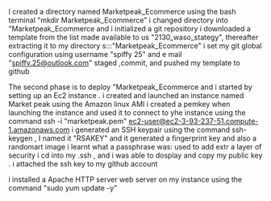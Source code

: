 I created a directory named Marketpeak_Ecommerce using the bash terminal "mkdir Marketpeak_Ecommerce"
i changed directory into "Marketpeak_Ecommerce and i initialized a git repository 
i downloaded a template from the list made available to us "2130_waso_stategy", thereafter extracting  it to my directory s:::"Marketpeak_Ecommerce"
i set my git global configuration using username "spiffy 25" and e mail "spiffy.25@outlook.com"
staged ,commit, and pushed my template to github 

The second phase is to deploy "Marketpeak_Ecommerce and i started by setting up an Ec2 instance .
i created and launched an instance named Market peak using the Amazon linux AMI 
i created a pemkey when launching the instance and used it to connect to yhe instance using the command  ssh -i "marketpeak.pem" ec2-user@ec2-3-93-237-51.compute-1.amazonaws.com
i generated an SSH keypair using the command ssh-keygen , I named it "RSAKEY" and it generated a fingerprint key and also a randomart image 
i learnt what a passphrase was: used to add extr  a layer of security 
i cd into my .ssh , and i was able to dosplay and copy my public key .
i attached the ssh key to my github account 


i installed a  Apache HTTP server web server on my instance using the command "sudo yum update -y"
